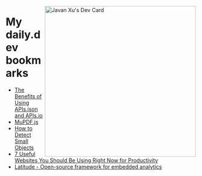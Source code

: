 
<a href="https://app.daily.dev/JavanXU"><img align="right" src="https://api.daily.dev/devcards/e45a150971844cd6959a94bb94e861ea.png?r=quw" width="400" alt="Javan Xu's Dev Card"/></a>

# My daily.dev bookmarks
<!-- daily.dev BOOKMARKS:START -->
- [The Benefits of Using APIs.json and APIs.io](https://app.daily.dev/posts/zOlA7XC1a?utm_source=rss&utm_medium=bookmarks&utm_campaign=6ueXw3FRNQzpNtewCDbI6)
- [MuPDF.js](https://app.daily.dev/posts/jHqSUSjuT?utm_source=rss&utm_medium=bookmarks&utm_campaign=6ueXw3FRNQzpNtewCDbI6)
- [How to Detect Small Objects](https://app.daily.dev/posts/U8BBTUHeD?utm_source=rss&utm_medium=bookmarks&utm_campaign=6ueXw3FRNQzpNtewCDbI6)
- [7 Useful Websites You Should Be Using Right Now for Productivity](https://app.daily.dev/posts/iKcgV8pP2?utm_source=rss&utm_medium=bookmarks&utm_campaign=6ueXw3FRNQzpNtewCDbI6)
- [Latitude - Open-source framework for embedded analytics](https://app.daily.dev/posts/ecEu6eUGc?utm_source=rss&utm_medium=bookmarks&utm_campaign=6ueXw3FRNQzpNtewCDbI6)
<!-- daily.dev BOOKMARKS:END -->
